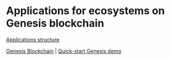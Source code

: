 # Applications for ecosystems on Genesis  blockchain

[Applications structure](https://github.com/GenesisKernel/go-genesis)

[Genesis Blockchain](https://github.com/GenesisKernel/go-genesis) | [Quick-start Genesis demo](https://github.com/GenesisKernel/quick-start)